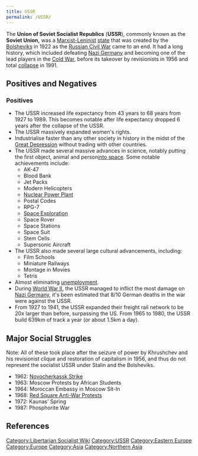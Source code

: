 ```yaml
---
title: USSR
permalink: /USSR/
---
```


The **Union of Soviet Socialist Republics** (**USSR**), commonly known
as the **Soviet Union,** was a
[Marxist-Leninist](Marxism-Leninism_in_Practice.md "wikilink")
[state](List_of_States.md "wikilink") that was created by the
[Bolsheviks](Bolsheviks.md "wikilink") in 1922 as the [Russian Civil
War](Russian_Civil_War.md "wikilink") came to an end. It had a long
history, which included defeating [Nazi
Germany](Nazi_Germany.md "wikilink") and becoming one of the lead players
in the [Cold War](Cold_War.md "wikilink"), before its takeover by
revisionists in 1956 and total
[collapse](Collapse_of_the_USSR.md "wikilink") in 1991.

## Positives and Negatives

### Positives

- The USSR increased life expectancy from 43 years to 68 years from 1927
  to 1989. This becomes notable after life expectancy dropped 6 years
  after the collapse of the USSR.
- The USSR massively expanded women's rights.
- Industrialise faster than any other society in history in the midst of
  the [Great Depression](Great_Depression.md "wikilink") without trading
  with other countries.
- The USSR made several massive advances in science, notably putting the
  first object, animal and person[into
  space](Space_Exploration.md "wikilink"). Some notable achievements
  include:
  - AK-47
  - Blood Bank
  - Jet Packs
  - Modern Helicopters
  - [Nuclear Power Plant](Nuclear_Energy.md "wikilink")
  - Postal Codes
  - RPG-7
  - [Space Exploration](Space_Exploration.md "wikilink")
  - Space Rover
  - Space Stations
  - Space Suit
  - Stem Cells
  - Supersonic Aircraft
- The USSR also made several large cultural advancements, including:
  - Film Schools
  - Miniature Railways
  - Montage in Movies
  - Tetris
- Almost eliminating [unemployment](unemployment.md "wikilink").
- During [World War II](World_War_II.md "wikilink"), the USSR managed to
  inflict the most damage on [Nazi Germany](Nazi_Germany.md "wikilink"),
  it's been estimated that 8/10 German deaths in the war were against
  the USSR.
- From 1927 to 1941, the USSR expanded their freight rail network to be
  20x larger than before, surpassing the US. From 1965 to 1980, the USSR
  build 639km of track a year (or about 1.5km a day).

## Major Social Struggles

Note: All of these took place after the seizure of power by Khrushchev
and his revisionist clique and restoration of capitalism in 1956, and
thus do not represent the socialist USSR under Stalin and the
Bolsheviks.

- 1962: [Novocherkassk Strike](Novocherkassk_Massacre_(1962).md "wikilink")
- 1963: Moscow Protests by African Students
- 1964: Moroccan Embassy in Moscow Sit-In
- 1968: [Red Square Anti-War
  Protests](Red_Square_Protests_(1968).md "wikilink")
- 1972: Kaunas' Spring
- 1987: Phosphorite War

## References

<references />

[Category:Libertarian Socialist
Wiki](Category:Libertarian_Socialist_Wiki.md "wikilink")
[Category:USSR](Category:USSR.md "wikilink") [Category:Eastern
Europe](Category:Eastern_Europe.md "wikilink")
[Category:Europe](Category:Europe.md "wikilink")
[Category:Asia](Category:Asia.md "wikilink") [Category:Northern
Asia](Category:Northern_Asia.md "wikilink")